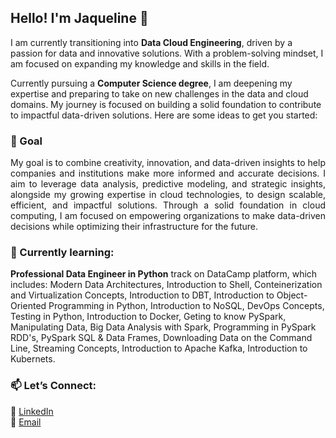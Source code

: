## Hello! I'm Jaqueline 👋
<p align="justify">

I am currently transitioning into **Data Cloud Engineering**, driven by a passion for data and innovative solutions. With a problem-solving mindset, I am focused on expanding my knowledge and skills in the field.

Currently pursuing a **Computer Science degree**, I am deepening my expertise and preparing to take on new challenges in the data and cloud domains. My journey is focused on building a solid foundation to contribute to impactful data-driven solutions.
Here are some ideas to get you started:
</p>

### **🎯 Goal**
<p align="justify">
My goal is to combine creativity, innovation, and data-driven insights to help companies and institutions make more informed and accurate decisions. I aim to leverage data analysis, predictive modeling, and strategic insights, alongside my growing expertise in cloud technologies, to design scalable, efficient, and impactful solutions. Through a solid foundation in cloud computing, I am focused on empowering organizations to make data-driven decisions while optimizing their infrastructure for the future.
</p>

### 🌱 Currently learning:
<p align="justify">
  
**Professional Data Engineer in Python** track on DataCamp platform, which includes: Modern Data Architectures, Introduction to Shell, Conteinerization and Virtualization Concepts, Introduction to DBT, Introduction to Object-Oriented Programming in Python, Introduction to NoSQL, DevOps Concepts, Testing in Python, Introduction to Docker, Geting to know PySpark, Manipulating Data, Big Data Analysis with Spark, Programming in PySpark RDD's, PySpark SQL & Data Frames, Downloading Data on the Command Line,  Streaming Concepts, Introduction to Apache Kafka, Introduction to Kubernets.
</p>

### 📫 Let’s Connect:

🔗 [LinkedIn](https://www.linkedin.com/in/jaqueline-cunha-/)  
📧 [Email](mailto:jaqueline.jsgc@gmail.com)
